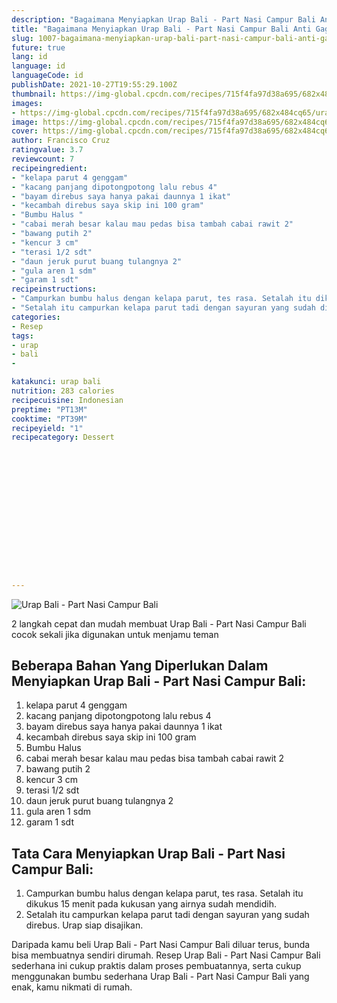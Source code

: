 ```yaml
---
description: "Bagaimana Menyiapkan Urap Bali - Part Nasi Campur Bali Anti Gagal"
title: "Bagaimana Menyiapkan Urap Bali - Part Nasi Campur Bali Anti Gagal"
slug: 1007-bagaimana-menyiapkan-urap-bali-part-nasi-campur-bali-anti-gagal
future: true
lang: id
language: id
languageCode: id
publishDate: 2021-10-27T19:55:29.100Z 
thumbnail: https://img-global.cpcdn.com/recipes/715f4fa97d38a695/682x484cq65/urap-bali-part-nasi-campur-bali-foto-resep-utama.webp
images:
- https://img-global.cpcdn.com/recipes/715f4fa97d38a695/682x484cq65/urap-bali-part-nasi-campur-bali-foto-resep-utama.webp
image: https://img-global.cpcdn.com/recipes/715f4fa97d38a695/682x484cq65/urap-bali-part-nasi-campur-bali-foto-resep-utama.webp
cover: https://img-global.cpcdn.com/recipes/715f4fa97d38a695/682x484cq65/urap-bali-part-nasi-campur-bali-foto-resep-utama.webp
author: Francisco Cruz
ratingvalue: 3.7
reviewcount: 7
recipeingredient:
- "kelapa parut 4 genggam"
- "kacang panjang dipotongpotong lalu rebus 4"
- "bayam direbus saya hanya pakai daunnya 1 ikat"
- "kecambah direbus saya skip ini 100 gram"
- "Bumbu Halus "
- "cabai merah besar kalau mau pedas bisa tambah cabai rawit 2"
- "bawang putih 2"
- "kencur 3 cm"
- "terasi 1/2 sdt"
- "daun jeruk purut buang tulangnya 2"
- "gula aren 1 sdm"
- "garam 1 sdt"
recipeinstructions:
- "Campurkan bumbu halus dengan kelapa parut, tes rasa. Setalah itu dikukus 15 menit pada kukusan yang airnya sudah mendidih."
- "Setalah itu campurkan kelapa parut tadi dengan sayuran yang sudah direbus. Urap siap disajikan."
categories:
- Resep
tags:
- urap
- bali
- 

katakunci: urap bali  
nutrition: 283 calories
recipecuisine: Indonesian
preptime: "PT13M"
cooktime: "PT39M"
recipeyield: "1"
recipecategory: Dessert


     
    
    
    
    
    
    
    
    
    
    
      
    
---
```



![Urap Bali - Part Nasi Campur Bali](https://img-global.cpcdn.com/recipes/715f4fa97d38a695/682x484cq65/urap-bali-part-nasi-campur-bali-foto-resep-utama.webp)

2 langkah cepat dan mudah membuat  Urap Bali - Part Nasi Campur Bali cocok sekali jika digunakan untuk menjamu teman

<!--inarticleads1-->

## Beberapa Bahan Yang Diperlukan Dalam Menyiapkan Urap Bali - Part Nasi Campur Bali:

1. kelapa parut 4 genggam
1. kacang panjang dipotongpotong lalu rebus 4
1. bayam direbus saya hanya pakai daunnya 1 ikat
1. kecambah direbus saya skip ini 100 gram
1. Bumbu Halus 
1. cabai merah besar kalau mau pedas bisa tambah cabai rawit 2
1. bawang putih 2
1. kencur 3 cm
1. terasi 1/2 sdt
1. daun jeruk purut buang tulangnya 2
1. gula aren 1 sdm
1. garam 1 sdt



<!--inarticleads2-->

## Tata Cara Menyiapkan Urap Bali - Part Nasi Campur Bali:

1. Campurkan bumbu halus dengan kelapa parut, tes rasa. Setalah itu dikukus 15 menit pada kukusan yang airnya sudah mendidih.
1. Setalah itu campurkan kelapa parut tadi dengan sayuran yang sudah direbus. Urap siap disajikan.




Daripada kamu beli  Urap Bali - Part Nasi Campur Bali  diluar terus, bunda  bisa membuatnya sendiri dirumah. Resep  Urap Bali - Part Nasi Campur Bali  sederhana ini cukup praktis dalam proses pembuatannya, serta cukup menggunakan bumbu sederhana  Urap Bali - Part Nasi Campur Bali  yang enak, kamu nikmati di rumah.
